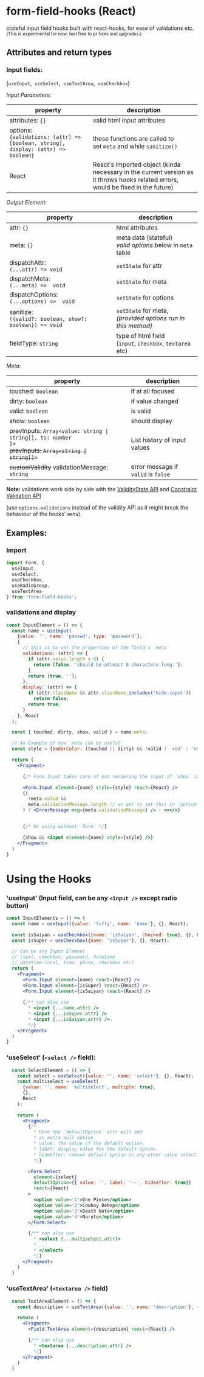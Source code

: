 # form-field-hooks (React)
stateful input field hooks built with react-hooks, for ease of validations etc. <small>(This is experimental for now, feel free to pr fixes and upgrades.)</small>

<!-- # still in "BETA" bois!
![the lord himself](https://picon.ngfiles.com/657000/flash_657585_largest_crop.png) -->

## Attributes and return types
### Input fields:
(`useInput`,&nbsp; `useSelect`,&nbsp; `useTextArea`,&nbsp; `useCheckbox`)<br />

*_Input Parameters:_*

| property | description |
| ------ | ------ |
| attributes: `{}` | valid html input attributes |
| options: <br />`{validations: (attr) => [boolean, string], display: (attr) => boolean}` | these functions are called to<br />set `meta` and while `sanitize()` |
| React | React's imported object (kinda necessary in the current version as it throws hooks related errors, would be fixed in the future) |

*_Output Element:_*

| property | description |
| ------- | ------- |
| attr: `{}` | html attributes |
| meta: `{}` | meta data (stateful)<br />_valid options_ below in `meta` table|
| dispatchAttr:<br />`(...attr) => void` | `setState` for attr |
| dispatchMeta:<br />`(...meta) =>  void` | `setState` for meta |
| dispatchOptions:<br />`(...options) =>  void` | `setState` for options |
| sanitize:<br />`({valid?: boolean, show?: boolean}) => void` | `setState` for meta,<br />_(provided options run in this method)_ |
| fieldType: `string` | type of html field<br />(`input`, `checkbox`, `textarea` etc) |

*_Meta:_*

| property | description |
| ------- | ------- |
| touched: `boolean` | if at all focused |
| dirty: `boolean` | if value changed |
| valid: `boolean` | is valid |
| show: `boolean` | should display |
| prevInputs: <code>Array<value: string &#124; string[], ts: number }></code><br /><strike>prevInputs: <code>Array<string &#124; string[]></code></strike> | List history of input values |
| <strike>customValidity</strike> validationMessage: `string` | error message if `valid` is `false` |
<strong>Note: </strong> validations work side by side with the [ValidityState API](https://developer.mozilla.org/en-US/docs/Web/API/ValidityState) and [Constraint Validation API](https://developer.mozilla.org/en-US/docs/Web/Guide/HTML/HTML5/Constraint_validation)

(use `options.validations` instead of the validity API as it might break the behaviour of the hooks' `meta`).

<!-- ### Radio Group: <small>(not entirely development ready yet)</small><br />
(`useRadioGroup`)<br />

*_Input Parameters:_*

| property | description |
| ------ | ------- |
| defaultValue: `string` \| `null` | default selected radio |
| params: `[{attributes: {}, options: {}}]` | Array of Field Inputs<br />&lsaquo;same as the above Fields&rsaquo;. |

*_Output Element:_*

| property | description |
| ------ | ------- |
| elements: `Field[]` | Array of Input Fields (type=radio)<br />&lsaquo;same as the above Fields&rsaquo;. |
| current: `string` | selected option |
| fieldType: `string` | always 'radio-group' |

 -->

## Examples:
### Import
```jsx
import Form, {
  useInput,
  useSelect,
  useCheckbox,
  useRadioGroup,
  useTextArea
} from 'form-field-hooks';
```

### validations and display
```jsx
const InputElement = () => {
  const name = useInput(
    {value: '', name: 'passwd', type: 'password'},
    {
      // this is to set the properties of the field's `meta`
      validations: (attr) => {
        if (attr.value.length < 8) {
          return [false, 'should be atleast 8 characters long.'];
        }
        return [true, ''];
      },
      display: (attr) => {
        if (attr.className && attr.className.includes('hide-input'))
          return false;
        return true;
      }
    }, React
  );

  const { touched, dirty, show, valid } = name.meta;

  // An Example of how `meta can be useful`
  const style = {boderColor: (touched || dirty) && !valid ? 'red' : 'none'};

  return (
    <Fragment>

      {/* Form.Input takes care of not rendering the input if `show` is False */}

      <Form.Input element={name} style={style} react={React} />
      {(
        !meta.valid &&
        meta.validationMessage.length // we get to set this in `options.validations`
      ) ? <ErrorMessage msg={meta.validationMessage} /> : <></>}


      {/* Or using without `Form` */}

      {show && <input element={name} style={style} />}
    </Fragment>
  )
}
```

# Using the Hooks
### 'useInput' (Input field, can be any `<input />` except radio button)
```jsx
const InputElements = () => {
  const name = useInput({value: 'luffy', name: 'name'}, {}, React);

  const isSaiyan = useCheckbox({name: 'isSaiyan', checked: true}, {}, React);
  const isSuper = useCheckbox({name: 'isSuper'}, {}, React);

  // Can be any Input Element
  // (text, checkbox, password, datetime
  // datetime-local, time, phone, checkbox etc)
  return (
    <Fragment>
      <Form.Input element={name} react={React} />
      <Form.Input element={isSuper} react={React} />
      <Form.Input element={isSaiyan} react={React} />
      
      {/** can also use
        * <input {...name.attr} />
        * <input {...isSuper.attr} />
        * <input {...isSaiyan.attr} />
        */}
    </Fragment>
  )
}
```
<!-- 
### 'useRadioGroup' (`<input type="radio" />` field)
```jsx
const RadioElements = () => {
  // radio-group
  const genderRadio = useRadioGroup(null, [
    {attributes: { value: 'Male', checked: false, name: 'gender' }},
    {attributes: { value: 'Female', checked: false, name: 'gender' }},
  ], React);

  // radio elements
  const [gender1, gender2] = genderRadio.elements;
  var currentSelection = genderRadio.current;

  return (
    <Fragment>
      <Form.Input element={gender1} react={React} />
      <Form.Input element={gender2} react={React} />

      {/** can also use
        * <input {...gender1.attr} />
        * <input {...gender.attr} />
        */}
    </Fragment>
  )
}
``` -->

### 'useSelect' (`<select />` field):
```jsx
  const SelectElement = () => {
    const select = useSelect({value: '', name: 'select'}, {}, React);
    const multiselect = useSelect(
      {value: '', name: 'multiselect', multiple: true},
      {},
      React
    );

    return (
      <Fragment>
        {/*
          * Here the `defaultOption` attr will add
          * an extra null option
          * value: the value of the default option.
          * label: display value for the default option.
          * hideAfter: remove default option on any other value selection.
          */}

        <Form.Select
          element={select}
          defaultOption={{ value: '', label: '--', hideAfter: true}}
          react={React}
        >
          <option value='1'>One Piece</option>
          <option value='2'>Cowboy Bebop</option>
          <option value='3'>Death Note</option>
          <option value='4'>Naruto</option>
        </Form.Select>

        {/** can also use
          * <select {...multiselect.attr}>
          * ...
          * </select>
          */}
      </Fragment>
    )
  }
```

### 'useTextArea' (`<textarea />` field)
```jsx
  const TextAreaElement = () => {
    const description = useTextArea({value: '', name: 'description'}, {}, React);

    return (
      <Fragment>
        <Field.TextArea element={description} react={React} />

        {/** can also use
          * <textarea {...description.attr} />
          */}
      </Fragment>
    )
  }
```